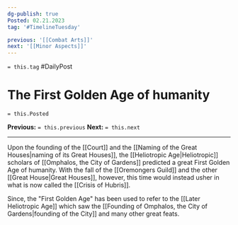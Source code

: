 ```yaml
---
dg-publish: true
Posted: 02.21.2023
tag: '#TimelineTuesday'

previous: '[[Combat Arts]]'
next: '[[Minor Aspects]]'
---
```

`= this.tag` #DailyPost
# The First Golden Age of humanity
`= this.Posted`

**Previous:** `= this.previous`
**Next:** `= this.next`

---

Upon the founding of the [[Court]] and the [[Naming of the Great Houses|naming of its Great Houses]], the [[Heliotropic Age|Heliotropic]] scholars of [[Omphalos, the City of Gardens]] predicted a great First Golden Age of humanity. With the fall of the [[Oremongers Guild]] and the other [[Great House|Great Houses]], however, this time would instead usher in what is now called the [[Crisis of Hubris]].

Since, the "First Golden Age" has been used to refer to the [[Later Heliotropic Age]] which saw the [[Founding of Omphalos, the City of Gardens|founding of the City]] and many other great feats.
